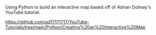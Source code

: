 Using Python to build an interactive map based off of Adrian Dolinay's YouTube tutorial.

https://github.com/ad17171717/YouTube-Tutorials/tree/main/Python/Creating%20an%20Interactive%20Map
